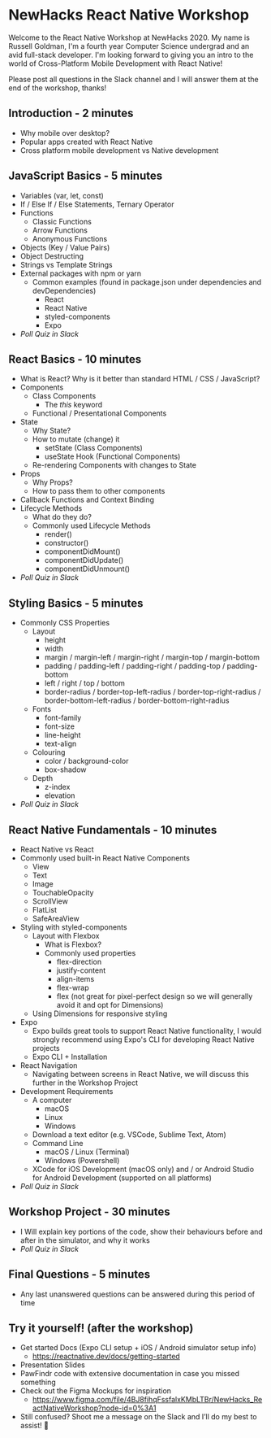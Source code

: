 # NewHacks React Native Workshop
Welcome to the React Native Workshop at NewHacks 2020. My name is Russell Goldman, I'm a fourth year Computer Science undergrad and an avid full-stack developer. I'm looking forward to giving you an intro to the world of Cross-Platform Mobile Development with React Native! 

Please post all questions in the Slack channel and I will answer them at the end of the workshop, thanks!

## Introduction - 2 minutes
- Why mobile over desktop?
- Popular apps created with React Native
- Cross platform mobile development vs Native development

## JavaScript Basics - 5 minutes
- Variables (var, let, const)
- If / Else If / Else Statements, Ternary Operator
- Functions
    - Classic Functions
    - Arrow Functions
    - Anonymous Functions
- Objects (Key / Value Pairs)
- Object Destructing
- Strings vs Template Strings
- External packages with npm or yarn
    - Common examples (found in package.json under dependencies and devDependencies)
        - React
        - React Native
        - styled-components
        - Expo
- *Poll Quiz in Slack*

## React Basics - 10 minutes
- What is React? Why is it better than standard HTML / CSS / JavaScript?
- Components
    - Class Components
        - The *this* keyword
    - Functional / Presentational Components
- State
    - Why State?
    - How to mutate (change) it
        - setState (Class Components)
        - useState Hook (Functional Components)
    - Re-rendering Components with changes to State
- Props
    - Why Props?
    - How to pass them to other components
- Callback Functions and Context Binding
- Lifecycle Methods
    - What do they do?
    - Commonly used Lifecycle Methods
        - render()
        - constructor()
        - componentDidMount()
        - componentDidUpdate()
        - componentDidUnmount()
- *Poll Quiz in Slack*

## Styling Basics - 5 minutes
- Commonly CSS Properties
    - Layout
        - height
        - width
        - margin / margin-left / margin-right / margin-top / margin-bottom
        - padding / padding-left / padding-right / padding-top / padding-bottom
        - left / right / top / bottom
        - border-radius / border-top-left-radius / border-top-right-radius / border-bottom-left-radius / border-bottom-right-radius
    - Fonts
        - font-family
        - font-size
        - line-height
        - text-align
    - Colouring
        - color / background-color
        - box-shadow
    - Depth
        - z-index
        - elevation
- *Poll Quiz in Slack*

## React Native Fundamentals - 10 minutes
- React Native vs React
- Commonly used built-in React Native Components
    - View
    - Text
    - Image
    - TouchableOpacity
    - ScrollView
    - FlatList
    - SafeAreaView
- Styling with styled-components
    - Layout with Flexbox
        - What is Flexbox?
        - Commonly used properties
            - flex-direction
            - justify-content
            - align-items
            - flex-wrap
            - flex (not great for pixel-perfect design so we will generally avoid it and opt for Dimensions)
    - Using Dimensions for responsive styling
- Expo
    - Expo builds great tools to support React Native functionality, I would strongly recommend using Expo's CLI for developing React Native projects
    - Expo CLI + Installation
- React Navigation
    - Navigating between screens in React Native, we will discuss this further in the Workshop Project
- Development Requirements
    - A computer
        - macOS
        - Linux
        - Windows
    - Download a text editor (e.g. VSCode, Sublime Text, Atom)
    - Command Line
        - macOS / Linux (Terminal)
        - Windows (Powershell)
    - XCode for iOS Development (macOS only) and / or Android Studio for Android Development (supported on all platforms)
- *Poll Quiz in Slack*

## Workshop Project - 30 minutes
- I Will explain key portions of the code, show their behaviours before and after in the simulator, and why it works
- *Poll Quiz in Slack*

## Final Questions - 5 minutes
- Any last unanswered questions can be answered during this period of time

## Try it yourself! (after the workshop)
- Get started Docs (Expo CLI setup + iOS / Android simulator setup info)
    - https://reactnative.dev/docs/getting-started
- Presentation Slides
- PawFindr code with extensive documentation in case you missed something
- Check out the Figma Mockups for inspiration
    - https://www.figma.com/file/4BJ8fihqFssfalxKMbLTBr/NewHacks_ReactNativeWorkshop?node-id=0%3A1
- Still confused? Shoot me a message on the Slack and I’ll do my best to assist! 🙂